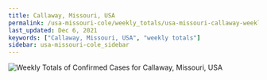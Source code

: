 ```yaml
---
title: Callaway, Missouri, USA
permalink: /usa-missouri-cole/weekly_totals/usa-missouri-callaway-weekly_totals.html
last_updated: Dec 6, 2021
keywords: ["Callaway, Missouri, USA", "weekly totals"]
sidebar: usa-missouri-cole_sidebar
---
```


![Weekly Totals of Confirmed Cases for Callaway, Missouri, USA](/covid_tracker/images/graphs/usa-missouri-callaway-weekly_totals_graph.png)
